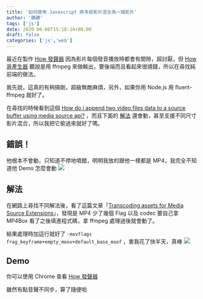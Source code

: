 ```yaml
---
title: '如何使用 Javascript 將多部影片混合為一個影片'
author: '勝勝'
tags: ['js'] 
date: 2020-06-06T15:18:14+08:00
draft: false
categories: ['js','web']
---
```


最近在製作 [How 發聲器](https://howfun.futa.gg/?text=%E9%9F%93%E5%9C%8B%E7%91%9C%E6%8E%B0%E6%8E%B0) 因為影片每個發音播放時都會有間隙，超討厭，但 [How哥產生器](https://howger.orange.tw/?mode=share&id=5edbb61209015) 聽說是用 ffmpeg 來做輸出，要後端而且看起來很燒錢，所以在尋找純前端的做法。
<!--more-->
我先說，這真的有夠搞剛，超級無敵麻煩，另外，如果你用 Node.js 用 fluent-ffmpeg 就好了。

在尋找的時候看到這個 [How do i append two video files data to a source buffer using media source api?](https://stackoverflow.com/a/18026530) ，而且下面的 [解法](http://plnkr.co/edit/KBbopiad1wR25nqtrvxw?p=preview&preview) 還會動，甚至支援不同尺寸影片混合，所以我把它偷過來就好了嗎。

錯誤！
---

他根本不會動，只知道不停地噴錯，明明我放的跟他一樣都是 MP4，我完全不知道他 Demo 怎麼會動 ![](https://i.imgur.com/srj2fND.png)

解法
--

在網路上尋找不同解法後，看了這篇文章「[Transcoding assets for Media Source Extensions](https://developer.mozilla.org/en-US/docs/Web/API/Media_Source_Extensions_API/Transcoding_assets_for_MSE)」，發現是 MP4 少了幾個 Flag 以及 codec 要自己拿 MP4Box 看了之後填進程式碼，拿 ffmpeg 處理過後就會動了。

結果處理時加這行就好了 `-movflags frag_keyframe+empty_moov+default_base_moof` ，害我花了快半天，真棒 ![](https://i.imgur.com/5XRJEnK.png)

Demo
----

你可以使用 Chrome 查看 [How 發聲器](https://howfun.futa.gg/?text=%E9%9F%93%E5%9C%8B%E7%91%9C%E6%8E%B0%E6%8E%B0)

雖然有點音聲不同步，算了隨便啦